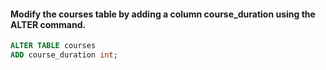 #### Modify the courses table by adding a column course_duration using the ALTER command.

```sql
ALTER TABLE courses
ADD course_duration int;
```